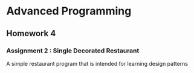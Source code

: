 # Advanced Programming
## Homework 4
### Assignment 2 : Single Decorated Restaurant
A simple restaurant program that is intended for learning design patterns